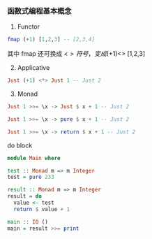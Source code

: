 ### 函数式编程基本概念

1. Functor

```hs
fmap (+1) [1,2,3] -- [2,3,4]
```

其中 fmap 还可换成 <$> 符号，变成 (+1) <$> [1,2,3]

2. Applicative

```hs
Just (+1) <*> Just 1 -- Just 2
```

3. Monad

```hs
Just 1 >>= \x -> Just $ x + 1 -- Just 2

Just 1 >>= \x -> pure $ x + 1 -- Just 2

Just 1 >>= \x -> return $ x + 1 -- Just 2
```

do block

```hs
module Main where

test :: Monad m => m Integer
test = pure 233

result :: Monad m => m Integer
result = do
  value <- test
  return $ value + 1

main :: IO ()
main = result >>= print
```
